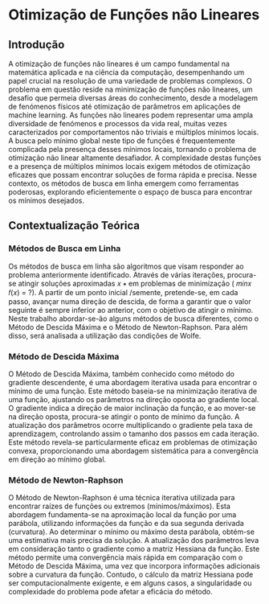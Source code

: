 # Otimização de Funções não Lineares 

## Introdução
A otimização de funções não lineares é um campo fundamental na matemática aplicada e na ciência da computação, desempenhando um papel crucial na resolução de uma variedade de problemas complexos. O problema em questão reside na minimização de funções não lineares, um desafio que permeia diversas áreas do conhecimento, desde a modelagem de fenómenos físicos até otimização de parâmetros em aplicações de machine learning.
As funções não lineares podem representar uma ampla diversidade de fenómenos e processos da vida real, muitas vezes caracterizados por comportamentos não triviais e múltiplos mínimos locais. A busca pelo mínimo global neste tipo de funções é frequentemente complicada pela presença desses mínimos locais, tornando o problema de otimização não linear altamente desafiador.
A complexidade destas funções e a presença de múltiplos mínimos locais exigem métodos de otimização eficazes que possam encontrar soluções de forma rápida e precisa. Nesse contexto, os métodos de busca em linha emergem como ferramentas poderosas, explorando eficientemente o espaço de busca para encontrar os mínimos desejados.

## Contextualização Teórica
### Métodos de Busca em Linha
Os métodos de busca em linha são algoritmos que visam responder ao problema anteriormente identificado. Através de várias iterações, procura-se atingir soluções aproximadas 𝑥 ∗ em problemas de minimização ( 𝑚𝑖𝑛𝑥 𝑓(𝑥) = ?).
A partir de um ponto inicial /semente, pretende-se, em cada passo, avançar numa direção de descida, de forma a garantir que o valor seguinte é sempre inferior ao anterior, com o objetivo de atingir o mínimo. Neste trabalho abordar-se-ão alguns métodos de busca diferentes, como o Método de Descida Máxima e o Método de Newton-Raphson. Para além disso, será analisada a utilização das condições de Wolfe.

### Método de Descida Máxima
O Método de Descida Máxima, também conhecido como método do gradiente descendente, é uma abordagem iterativa usada para encontrar o mínimo de uma função. Este método baseia-se na minimização iterativa de uma função, ajustando os parâmetros na direção oposta ao gradiente local.
O gradiente indica a direção de maior inclinação da função, e ao mover-se na direção oposta, procura-se atingir o ponto de mínimo da função. A atualização dos parâmetros ocorre multiplicando o gradiente pela taxa de aprendizagem, controlando assim o tamanho dos passos em cada iteração. Este método revela-se particularmente eficaz em problemas de otimização convexa, proporcionando uma abordagem sistemática para a convergência em direção ao mínimo global.

### Método de Newton-Raphson
O Método de Newton-Raphson é uma técnica iterativa utilizada para encontrar raízes de funções ou extremos (mínimos/máximos). Esta abordagem fundamenta-se na aproximação local da função por uma parábola, utilizando informações da função e da sua segunda derivada (curvatura). Ao determinar o mínimo ou máximo desta parábola, obtém-se uma estimativa mais precisa da solução.
A atualização dos parâmetros leva em consideração tanto o gradiente como a matriz Hessiana da função. Este método permite uma convergência mais rápida em comparação com o Método de Descida Máxima, uma vez que incorpora informações adicionais sobre a curvatura da função. Contudo, o cálculo da matriz Hessiana pode ser computacionalmente exigente, e em alguns casos, a singularidade ou complexidade do problema pode afetar a eficácia do método.
